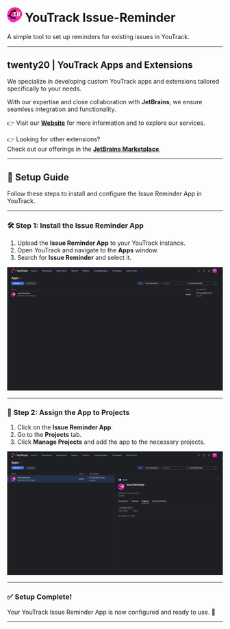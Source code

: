 # <img src="src/logo.svg" alt="twenty20 logo" width="35"/> YouTrack Issue-Reminder

A simple tool to set up reminders for existing issues in YouTrack.

---

## twenty20 | YouTrack Apps and Extensions

We specialize in developing custom YouTrack apps and extensions tailored specifically to your needs.

With our expertise and close collaboration with **JetBrains**, we ensure seamless integration and functionality.

👉 Visit our **[Website](https://twenty20.de/)** for more information and to explore our services.


👉 Looking for other extensions?  
Check out our offerings in the **[JetBrains Marketplace](https://plugins.jetbrains.com/vendor/twenty20)**.

---

## 📌 Setup Guide

Follow these steps to install and configure the Issue Reminder App in YouTrack.

---

### 🛠 Step 1: Install the Issue Reminder App
1. Upload the **Issue Reminder App** to your YouTrack instance.
2. Open YouTrack and navigate to the **Apps** window.
3. Search for **Issue Reminder** and select it.

![Installation Screenshot](src/readme/step1.png)

---

### 📌 Step 2: Assign the App to Projects
1. Click on the **Issue Reminder App**.
2. Go to the **Projects** tab.
3. Click **Manage Projects** and add the app to the necessary projects.

![Manage Projects Screenshot](src/readme/step2.png)

---

### ✅ Setup Complete!
Your YouTrack Issue Reminder App is now configured and ready to use. 🎉

---
